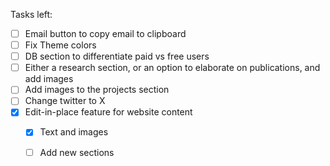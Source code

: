 Tasks left:

- [ ] Email button to copy email to clipboard
- [ ] Fix Theme colors
- [ ] DB section to differentiate paid vs free users
- [ ] Either a research section, or an option to elaborate on publications, and add images
- [ ] Add images to the projects section
- [ ] Change twitter to X
- [x] Edit-in-place feature for website content
  - [x] Text and images
  - [ ] Add new sections

